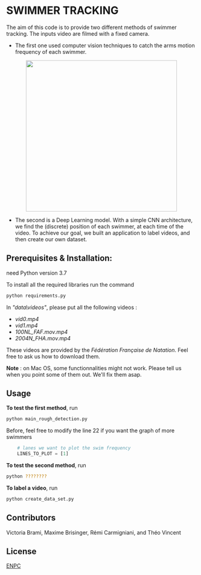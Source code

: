 # SWIMMER TRACKING

The aim of this code is to provide two different methods of swimmer tracking. The inputs video are filmed with a fixed camera.

- The first one used computer vision techniques to catch the arms motion frequency of each swimmer.

<DIV ALIGN="CENTER">
<td><img width="400px" src="output/gif/first_method_detection.gif"></td>
</DIV>

- The second is a Deep Learning model. With a simple CNN architecture, we find the (discrete) position of each swimmer, at each time of the video. 
To achieve our goal, we built an application to label videos, and then create our own dataset.



## Prerequisites & Installation:

need Python version 3.7

To install all the required libraries run the command 
				

```bash
python requirements.py
```

In *"data\videos\"*, please put all the following videos :
- *vid0.mp4*
- *vid1.mp4*
- *100NL_FAF.mov.mp4*
- *2004N_FHA.mov.mp4*

These videos are provided by the *Fédération Française de Natation*. Feel free to ask us how to download them.

**Note** : on Mac OS, some functionnalities might not work. Please tell us when you point some of them out. We'll fix them asap.
## Usage

**To test the first method**, run
```bash
python main_rough_detection.py
```
Before, feel free to modify the line 22 if you want the graph of more swimmers
```python
    # lanes we want to plot the swim frequency
    LINES_TO_PLOT = [1]
```

**To test the second method**, run
```bash
python ????????
```

**To label a video**, run
```bash
python create_data_set.py
```
## Contributors
Victoria Brami, Maxime Brisinger, Rémi Carmigniani, and Théo Vincent 



## License
[ENPC](https://www.ecoledesponts.fr/)
